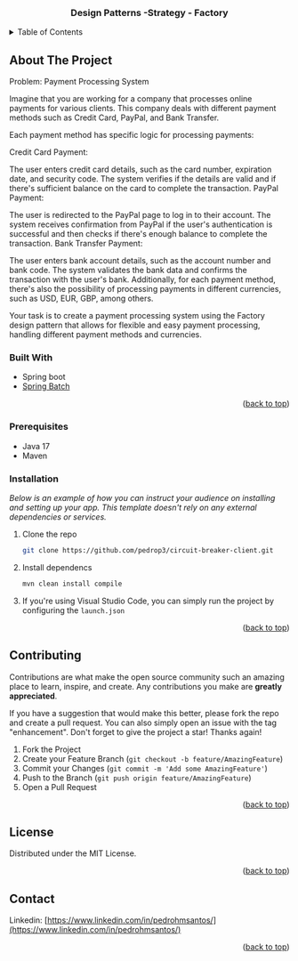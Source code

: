<a name="readme-top"></a>






<!-- PROJECT LOGO -->
<br />
<div align="center">
  <!-- <a href="https://github.com/othneildrew/Best-README-Template">
    <img src="images/logo.png" alt="Logo" width="80" height="80">
  </a> -->

  <h3 align="center">Design Patterns -Strategy - Factory</h3>

</div>



<!-- TABLE OF CONTENTS -->
<details>
  <summary>Table of Contents</summary>
  <ol>
    <li>
      <a href="#about-the-project">About The Project</a>
      <ul>
        <li><a href="#built-with">Built With</a></li>
      </ul>
    </li>
    <li>
      <a href="#getting-started">Getting Started</a>
      <ul>
        <li><a href="#prerequisites">Prerequisites</a></li>
        <li><a href="#installation">Installation</a></li>
      </ul>
    </li>
    <li><a href="#usage">Usage</a></li>
    <!-- <li><a href="#roadmap">Roadmap</a></li> -->
    <li><a href="#contributing">Contributing</a></li>
    <li><a href="#license">License</a></li>
    <li><a href="#contact">Contact</a></li>
    <li><a href="#acknowledgments">Acknowledgments</a></li>
  </ol>
</details>



<!-- ABOUT THE PROJECT -->
## About The Project

Problem: Payment Processing System

Imagine that you are working for a company that processes online payments for various clients. This company deals with different payment methods such as Credit Card, PayPal, and Bank Transfer.

Each payment method has specific logic for processing payments:

Credit Card Payment:

The user enters credit card details, such as the card number, expiration date, and security code.
The system verifies if the details are valid and if there's sufficient balance on the card to complete the transaction.
PayPal Payment:

The user is redirected to the PayPal page to log in to their account.
The system receives confirmation from PayPal if the user's authentication is successful and then checks if there's enough balance to complete the transaction.
Bank Transfer Payment:

The user enters bank account details, such as the account number and bank code.
The system validates the bank data and confirms the transaction with the user's bank.
Additionally, for each payment method, there's also the possibility of processing payments in different currencies, such as USD, EUR, GBP, among others.

Your task is to create a payment processing system using the Factory design pattern that allows for flexible and easy payment processing, handling different payment methods and currencies.


### Built With


* Spring boot
* [Spring Batch](https://spring.io/projects/spring-batch)

<p align="right">(<a href="#readme-top">back to top</a>)</p>



<!-- GETTING STARTED -->

### Prerequisites

* Java 17
* Maven 

### Installation

_Below is an example of how you can instruct your audience on installing and setting up your app. This template doesn't rely on any external dependencies or services._

1. Clone the repo
   ```sh
   git clone https://github.com/pedrop3/circuit-breaker-client.git
   ```
2. Install dependencs
   ```sh
   mvn clean install compile
   ```
4. If you're using Visual Studio Code, you can simply run the project by configuring the `launch.json`


<p align="right">(<a href="#readme-top">back to top</a>)</p>

<!-- USAGE EXAMPLES -->
<!-- ## Usage

To effectively demonstrate the Circuit Breaker in action, please run both services. The main service consumes resources from the secondary service. You can use the `circuit-breaker.postman_collection.json` file to make the API requests like "patients/2". 

If the secondary service doesn't respond correctly within the Circuit Breaker's defined rules, the state will be altered, for this stop the service "circuit-breaker-client" 

To monitor the state transitions, you can use the "/actuator/health" endpoint. The main service should continue to function without causing significant issues for the end client.

<p align="right">(<a href="#readme-top">back to top</a>)</p> -->



<!-- ROADMAP
## Roadmap

- [x] Add Changelog
- [x] Add back to top links
- [ ] Add Additional Templates w/ Examples
- [ ] Add "components" document to easily copy & paste sections of the readme
- [ ] Multi-language Support
    - [ ] Chinese
    - [ ] Spanish

See the [open issues](https://github.com/othneildrew/Best-README-Template/issues) for a full list of proposed features (and known issues).

<p align="right">(<a href="#readme-top">back to top</a>)</p> -->



<!-- CONTRIBUTING -->
## Contributing

Contributions are what make the open source community such an amazing place to learn, inspire, and create. Any contributions you make are **greatly appreciated**.

If you have a suggestion that would make this better, please fork the repo and create a pull request. You can also simply open an issue with the tag "enhancement".
Don't forget to give the project a star! Thanks again!

1. Fork the Project
2. Create your Feature Branch (`git checkout -b feature/AmazingFeature`)
3. Commit your Changes (`git commit -m 'Add some AmazingFeature'`)
4. Push to the Branch (`git push origin feature/AmazingFeature`)
5. Open a Pull Request

<p align="right">(<a href="#readme-top">back to top</a>)</p>



<!-- LICENSE -->
## License

Distributed under the MIT License.
<p align="right">(<a href="#readme-top">back to top</a>)</p>



<!-- CONTACT -->
## Contact

Linkedin: [https://www.linkedin.com/in/pedrohmsantos/](https://www.linkedin.com/in/pedrohmsantos/)

<p align="right">(<a href="#readme-top">back to top</a>)</p>



